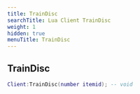 ```yaml
---
title: TrainDisc
searchTitle: Lua Client TrainDisc
weight: 1
hidden: true
menuTitle: TrainDisc
---
```

## TrainDisc
```lua
Client:TrainDisc(number itemid); -- void
```